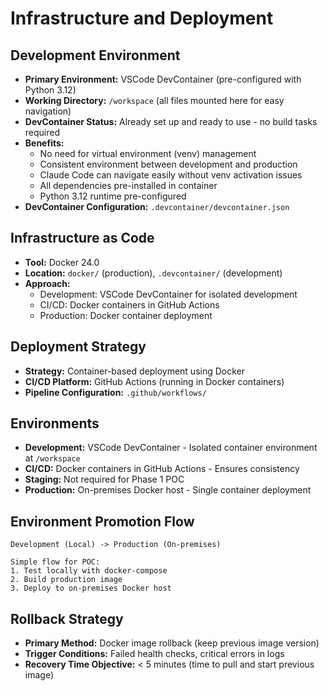 # Infrastructure and Deployment

## Development Environment

- **Primary Environment:** VSCode DevContainer (pre-configured with Python 3.12)
- **Working Directory:** `/workspace` (all files mounted here for easy navigation)
- **DevContainer Status:** Already set up and ready to use - no build tasks required
- **Benefits:**
  - No need for virtual environment (venv) management
  - Consistent environment between development and production
  - Claude Code can navigate easily without venv activation issues
  - All dependencies pre-installed in container
  - Python 3.12 runtime pre-configured
- **DevContainer Configuration:** `.devcontainer/devcontainer.json`

## Infrastructure as Code

- **Tool:** Docker 24.0
- **Location:** `docker/` (production), `.devcontainer/` (development)
- **Approach:** 
  - Development: VSCode DevContainer for isolated development
  - CI/CD: Docker containers in GitHub Actions
  - Production: Docker container deployment

## Deployment Strategy

- **Strategy:** Container-based deployment using Docker
- **CI/CD Platform:** GitHub Actions (running in Docker containers)
- **Pipeline Configuration:** `.github/workflows/`

## Environments

- **Development:** VSCode DevContainer - Isolated container environment at `/workspace`
- **CI/CD:** Docker containers in GitHub Actions - Ensures consistency
- **Staging:** Not required for Phase 1 POC
- **Production:** On-premises Docker host - Single container deployment

## Environment Promotion Flow

```text
Development (Local) -> Production (On-premises)
                      
Simple flow for POC:
1. Test locally with docker-compose
2. Build production image
3. Deploy to on-premises Docker host
```

## Rollback Strategy

- **Primary Method:** Docker image rollback (keep previous image version)
- **Trigger Conditions:** Failed health checks, critical errors in logs
- **Recovery Time Objective:** < 5 minutes (time to pull and start previous image)
